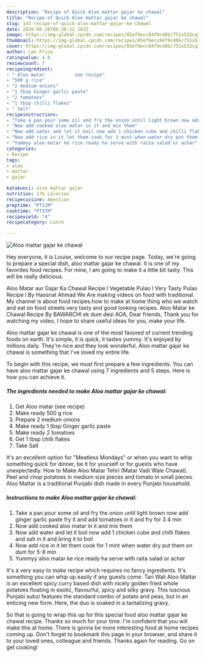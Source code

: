 ```yaml
---
description: "Recipe of Quick Aloo mattar gajar ke chawal"
title: "Recipe of Quick Aloo mattar gajar ke chawal"
slug: 143-recipe-of-quick-aloo-mattar-gajar-ke-chawal
date: 2020-08-28T06:30:12.103Z
image: https://img-global.cpcdn.com/recipes/85ef9ecc84f9c48b/751x532cq70/aloo-mattar-gajar-ke-chawal-recipe-main-photo.jpg
thumbnail: https://img-global.cpcdn.com/recipes/85ef9ecc84f9c48b/751x532cq70/aloo-mattar-gajar-ke-chawal-recipe-main-photo.jpg
cover: https://img-global.cpcdn.com/recipes/85ef9ecc84f9c48b/751x532cq70/aloo-mattar-gajar-ke-chawal-recipe-main-photo.jpg
author: Lee Price
ratingvalue: 4.8
reviewcount: 7
recipeingredient:
- " Aloo matar           see recipe"
- "500 g rice"
- "2 medium onions"
- "1 tbsp Ginger garlic paste"
- "2 tomatoes"
- "1 tbsp chilli flakes"
- " Salt"
recipeinstructions:
- "Take a pan pour some oil and fry the onion until light brown now add ginger garlic paste fry it and add tomatoes in it and fry for 3 4 min"
- "Now add cooked aloo matar in it and mix them"
- "Now add water and let it boil now add 1 chicken cube and chilli flakes and salt in it and bring it to boil"
- "Now add rice in it let them cook for 1 mint when water dry put them on dum for 5-8 min"
- "Yummyy aloo matar ke rice ready ha serve with raita salad or achar"
categories:
- Recipe
tags:
- aloo
- mattar
- gajar

katakunci: aloo mattar gajar 
nutrition: 176 calories
recipecuisine: American
preptime: "PT11M"
cooktime: "PT37M"
recipeyield: "4"
recipecategory: Lunch

---
```



![Aloo mattar gajar ke chawal](https://img-global.cpcdn.com/recipes/85ef9ecc84f9c48b/751x532cq70/aloo-mattar-gajar-ke-chawal-recipe-main-photo.jpg)

Hey everyone, it is Louise, welcome to our recipe page. Today, we're going to prepare a special dish, aloo mattar gajar ke chawal. It is one of my favorites food recipes. For mine, I am going to make it a little bit tasty. This will be really delicious.

Aloo Matar aur Gajar Ka Chawal Recipe l Vegetable Pulao l Very Tasty Pulao Recipe l By Hassnat Ahmad We Are making videos on food with traditional. My channel is about food recipes.how to make at home thing who we watch and eat on food streets.very tasty and good looking recipes. Aloo Matar ke Chawal Recipe By BAWARCHI ek dum desi AOA, Dear friends, Thank you for watching my video, I hope to share useful ideas for you, make your life.

Aloo mattar gajar ke chawal is one of the most favored of current trending foods on earth. It's simple, it is quick, it tastes yummy. It's enjoyed by millions daily. They're nice and they look wonderful. Aloo mattar gajar ke chawal is something that I've loved my entire life.


To begin with this recipe, we must first prepare a few ingredients. You can have aloo mattar gajar ke chawal using 7 ingredients and 5 steps. Here is how you can achieve it.

<!--inarticleads1-->

##### The ingredients needed to make Aloo mattar gajar ke chawal:

1. Get  Aloo matar           (see recipe)
1. Make ready 500 g rice
1. Prepare 2 medium onions
1. Make ready 1 tbsp Ginger garlic paste
1. Make ready 2 tomatoes
1. Get 1 tbsp chilli flakes
1. Take  Salt


It&#39;s an excellent option for &#34;Meatless Mondays&#34; or when you want to whip something quick for dinner, be it for yourself or for guests who have unexpectedly. How to Make Aloo Matar Tehri (Matar Vadi Wale Chawal). Peel and chop potatoes in medium size pieces and tomato in small pieces. Aloo Mattar is a traditional Punjabi dish made in every Punjabi household. 

<!--inarticleads2-->

##### Instructions to make Aloo mattar gajar ke chawal:

1. Take a pan pour some oil and fry the onion until light brown now add ginger garlic paste fry it and add tomatoes in it and fry for 3 4 min
1. Now add cooked aloo matar in it and mix them
1. Now add water and let it boil now add 1 chicken cube and chilli flakes and salt in it and bring it to boil
1. Now add rice in it let them cook for 1 mint when water dry put them on dum for 5-8 min
1. Yummyy aloo matar ke rice ready ha serve with raita salad or achar


It&#39;s a very easy to make recipe which requires no fancy ingredients. It&#39;s something you can whip up easily if any guests come. Tari Wali Aloo Mattar is an excellent spicy curry based dish with nicely golden fried whole potatoes floating in exotic, flavourful, spicy and silky gravy. This luscious Punjabi subzi features the standard combo of potato and peas, but in an enticing new form. Here, the duo is soaked in a tantalizing gravy. 

So that is going to wrap this up for this special food aloo mattar gajar ke chawal recipe. Thanks so much for your time. I'm confident that you will make this at home. There is gonna be more interesting food at home recipes coming up. Don't forget to bookmark this page in your browser, and share it to your loved ones, colleague and friends. Thanks again for reading. Go on get cooking!
